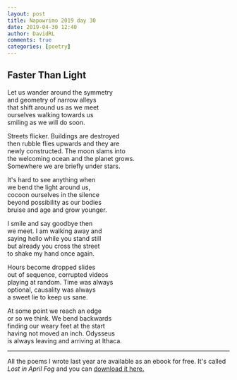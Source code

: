 ```yaml
---  
layout: post  
title: Napowrimo 2019 day 30  
date: 2019-04-30 12:40  
author: DavidRL  
comments: true  
categories: [poetry] 
---  
```

  
<h2>Faster Than Light</h2>  
<!-- /wp:heading -->  

  
<p>Let us wander around the symmetry<br /> and geometry of narrow alleys<br /> that shift around us as we meet<br /> ourselves walking towards us<br /> smiling as we will do soon.</p>  


  
<p>Streets flicker. Buildings are destroyed<br />  
then rubble flies upwards and they are<br />  
newly constructed. The moon slams into<br />  
the welcoming ocean and the planet grows.<br />  
Somewhere we are briefly under stars.</p>  


  
<p>It's hard to see anything when<br />  
we bend the light around us,<br />  
cocoon ourselves in the silence<br />  
beyond possibility as our bodies<br />  
bruise and age and grow younger.</p>  


  
<p>I smile and say goodbye then<br />  
we meet. I am walking away and <br />  
saying hello while you stand still<br />  
but already you cross the street<br />  
to shake my hand once again.</p>  


  
<p>Hours become dropped slides<br />  
out of sequence, corrupted videos<br />  
playing at random. Time was always<br />  
optional, causality was always<br />  
a sweet lie to keep us sane.</p>  


  
<p>At some point we reach an edge<br />  
or so we think. We bend backwards<br />  
finding our weary feet at the start<br />  
having not moved an inch. Odysseus<br />  
is always leaving and arriving at Ithaca.</p>  

<hr>
<p>All the poems I wrote last year are available as an ebook for free. It's called <em>Lost in April Fog </em>and you can <a href="/aprilfog/">download it here. </a></p>  
